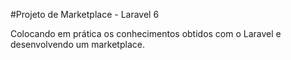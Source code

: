 #Projeto de Marketplace - Laravel 6


Colocando em prática os conhecimentos obtidos com o Laravel e desenvolvendo um marketplace.
